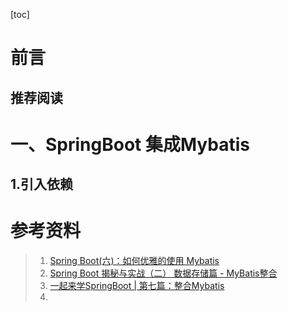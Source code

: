 [toc]









# 前言

## 推荐阅读





# 一、SpringBoot 集成Mybatis

## 1.引入依赖















# 参考资料

> 1. [Spring Boot(六)：如何优雅的使用 Mybatis](http://www.ityouknow.com/springboot/2016/11/06/spring-boot-mybatis.html)
> 2. [Spring Boot 揭秘与实战（二） 数据存储篇 - MyBatis整合](http://blog.720ui.com/2016/springboot_02_data_mybatis/)
> 3. [一起来学SpringBoot | 第七篇：整合Mybatis](https://blog.battcn.com/2018/05/09/springboot/v2-orm-mybatis/)
> 4. 

